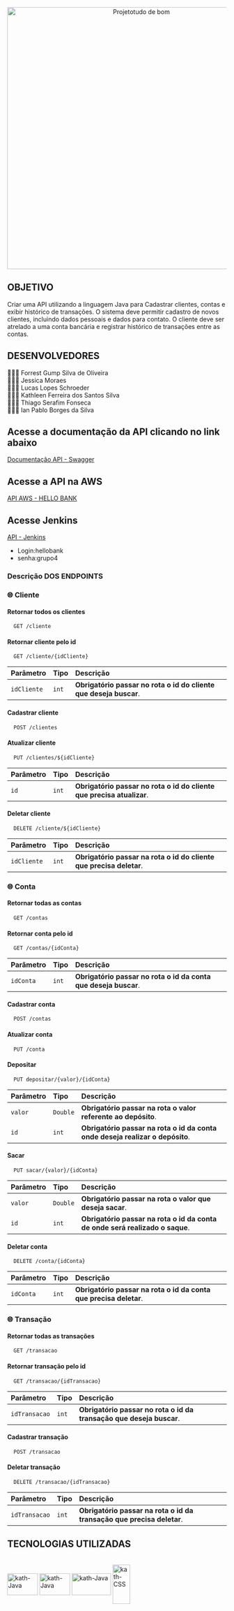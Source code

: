 


<div align = "center">
  <img width="600" alt="Projetotudo de bom" src="https://user-images.githubusercontent.com/90014122/189726261-64d39d6e-4eb1-4c40-b493-fca23b9acc66.png">
  <br>
</div>


<h2>OBJETIVO</h2>
<p>Criar uma API utilizando a linguagem Java para Cadastrar clientes, contas e exibir histórico de transações.
O sistema deve permitir cadastro de novos clientes, incluindo dados pessoais e dados para contato. O cliente deve ser atrelado a uma conta bancária e registrar histórico de transações entre as contas.</p>

<h2>DESENVOLVEDORES</h2>

👨🏽‍💻 Forrest Gump Silva de Oliveira <br>
👩🏻‍💻 Jessica Moraes <br>
👩🏽‍💻 Lucas Lopes Schroeder <br>
👩🏽‍💻 Kathleen Ferreira dos Santos Silva <br>
👩🏽‍💻 Thiago Serafim Fonseca <br>
👩🏽‍💻 Ian Pablo Borges da Silva <br>

<h2>Acesse a documentação da API clicando no link abaixo</h2>

[Documentação API - Swagger](http://localhost:8080/swagger-ui/index.html)

<h2>Acesse a API na AWS</h2>

[API  AWS - HELLO BANK ](http:3.217.30.142:8081/clientes)

<h2> Acesse Jenkins</h2>

[API - Jenkins ](http:3.217.30.142:8080) 
<ul>
<li>Login:hellobank</li>
<li>senha:grupo4</li>
</ul>
<h3>Descrição DOS ENDPOINTS</h3>

<div>
  
### 🌐 Cliente

#### Retornar todos os clientes

```http
  GET /cliente
```
#### Retornar cliente pelo id

```http
  GET /cliente/{idCliente}
```
| Parâmetro   | Tipo       | Descrição                                   |
| :---------- | :--------- | :------------------------------------------ |
| `idCliente`      | `int` | **Obrigatório passar no rota o id do cliente que deseja buscar**. |
  
#### Cadastrar cliente

```http
  POST /clientes
```

#### Atualizar cliente
  
```http
  PUT /clientes/${idCliente}
```

| Parâmetro   | Tipo       | Descrição                                   |
| :---------- | :--------- | :------------------------------------------ |
| `id`      | `int` | **Obrigatório passar no rota o id do cliente que precisa atualizar**. |
  
#### Deletar cliente

```http
  DELETE /cliente/${idCliente}
```

| Parâmetro   | Tipo       | Descrição                                   |
| :---------- | :--------- | :------------------------------------------ |
| `idCliente`      | `int` | **Obrigatório passar na rota o id do cliente que precisa deletar**.  |

### 🌐 Conta

#### Retornar todas as contas

```http
  GET /contas
```
  
#### Retornar conta pelo id

```http
  GET /contas/{idConta}
```
  | Parâmetro   | Tipo       | Descrição                                   |
| :---------- | :--------- | :------------------------------------------ |
| `idConta`      | `int` | **Obrigatório passar no rota o id da conta que deseja buscar**. |
  
#### Cadastrar conta

```http
  POST /contas
```

#### Atualizar conta
  
```http
  PUT /conta
```

#### Depositar

```http
  PUT depositar/{valor}/{idConta}
```
| Parâmetro   | Tipo       | Descrição                                   |
| :---------- | :--------- | :------------------------------------------ |
| `valor`      | `Double` | **Obrigatório passar na rota o valor referente ao depósito**.  |
| `id`      | `int` | **Obrigatório passar na rota o id da conta onde deseja realizar o depósito**.  |
  
#### Sacar

```http
  PUT sacar/{valor}/{idConta}
```
| Parâmetro   | Tipo       | Descrição                                   |
| :---------- | :--------- | :------------------------------------------ |
| `valor`      | `Double` | **Obrigatório passar na rota o valor que deseja sacar**.  |
| `id`      | `int` | **Obrigatório passar na rota o id da conta de onde será realizado o saque**.  |
  
#### Deletar conta

```http
  DELETE /conta/{idConta}
```

| Parâmetro   | Tipo       | Descrição                                   |
| :---------- | :--------- | :------------------------------------------ |
| `idConta`      | `int` | **Obrigatório passar na rota o id da conta que precisa deletar**.  |

### 🌐 Transação

#### Retornar todas as transações

```http
  GET /transacao
```
  
#### Retornar transação pelo id

```http
  GET /transacao/{idTransacao}
```
  
| Parâmetro   | Tipo       | Descrição                                   |
| :---------- | :--------- | :------------------------------------------ |
| `idTransacao`      | `int` | **Obrigatório passar no rota o id da transação que deseja buscar**. |
  
#### Cadastrar transação

```http
  POST /transacao
```
  
#### Deletar transação

```http
  DELETE /transacao/{idTransacao}
```

| Parâmetro   | Tipo       | Descrição                                   |
| :---------- | :--------- | :------------------------------------------ |
| `idTransacao`      | `int` | **Obrigatório passar na rota o id da transação que precisa deletar**.  |


</div>

 
 
<h2>TECNOLOGIAS UTILIZADAS</h2>


 
<div style="display: inline_block"><br>
  <img align="center" alt="kath-Java" height="50" width="70" src="https://cdn.jsdelivr.net/gh/devicons/devicon/icons/java/java-original-wordmark.svg">
  <img align="center" alt="kath-Java" height="50" width="70"  src="https://cdn.jsdelivr.net/gh/devicons/devicon/icons/spring/spring-original-wordmark.svg" />
  <img align="center" alt="kath-Java" height="50" width="90" src="https://cdn.jsdelivr.net/gh/devicons/devicon/icons/mysql/mysql-original-wordmark.svg" />
   <img align="center" alt="kath-CSS" height="90" width="40" src="https://cdn.jsdelivr.net/gh/devicons/devicon/icons/docker/docker-original-wordmark.svg" />
 </div>
